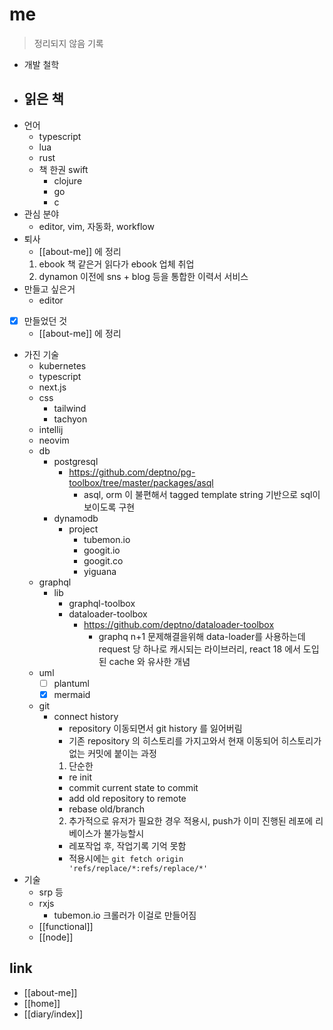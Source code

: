 # me
> 정리되지 않음 기록

- 개발 철학
- 읽은 책
  - 
- 언어
  - typescript
  - lua
  - rust
  - 책 한권 swift
    - clojure
    - go
    - c
- 관심 분야
  - editor, vim, 자동화, workflow
- 퇴사
  + [[about-me]] 에 정리
  1. ebook 책 같은거 읽다가 ebook 업체 취업
  2. dynamon 이전에 sns + blog 등을 통합한 이력서 서비스
- 만들고 싶은거
  - editor
- [X] 만들었던 것
  + [[about-me]] 에 정리
- 가진 기술
  - kubernetes
  - typescript
  - next.js
  - css
    - tailwind
    - tachyon
  - intellij
  - neovim
  - db
    - postgresql
      + https://github.com/deptno/pg-toolbox/tree/master/packages/asql
        - asql, orm 이 불편해서 tagged template string 기반으로 sql이 보이도록 구현
    - dynamodb
      - project
        - tubemon.io
        - googit.io
        - googit.co
        - yiguana
  - graphql
    - lib
      - graphql-toolbox
      - dataloader-toolbox
        + https://github.com/deptno/dataloader-toolbox
          - graphq n+1 문제해결을위해 data-loader를 사용하는데 request 당 하나로 캐시되는 
            라이브러리, react 18 에서 도입된 cache 와 유사한 개념
  - uml
    - [ ] plantuml
    - [X] mermaid
  - git 
    - connect history
      - repository 이동되면서 git history 를 잃어버림
      - 기존 repository 의 히스토리를 가지고와서 현재 이동되어 히스토리가 없는 커밋에 붙이는 과정
      1. 단순한
        - re init
        - commit current state to commit
        - add old repository to remote
        - rebase old/branch
      2. 추가적으로 유저가 필요한 경우 적용시, push가 이미 진행된 레포에 리베이스가 불가능할시
        - 레포작업 후, 작업기록 기억 못함
        - 적용시에는 `git fetch origin 'refs/replace/*:refs/replace/*'`
- 기술
  - srp 등
  - rxjs
    - tubemon.io 크롤러가 이걸로 만들어짐
  - [[functional]]
  - [[node]]

## link
- [[about-me]]
- [[home]]
- [[diary/index]]
